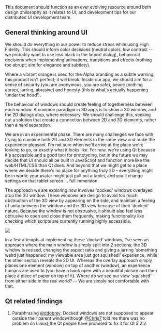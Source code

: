 This document should function as an ever evolving resource around both design philosophy as it relates to UI, and development tips for our distributed UI development team.

## General thinking around UI
We should do everything in our power to reduce stress while using High Fidelity. This should inform color decisions (neutral colors, low contrast -- we probably want to use less black in the Import dialog), behavioral decisions when implementing animations, transitions and effects (nothing too abrupt; aim for elegance and subtlety).

Where a vibrant orange is used for the Alpha branding as a subtle warning: this product isn't perfect; it will break. Inside our app, we should aim for a sense of security (you are anonymous, you are safe), peace (nothing abrupt, jarring, abrasive) and honesty (this is what's actually happening 'under the hood').

The behaviour of windows should create feeling of togetherness between each window. A common paradigm in 3D apps is to show a 3D window, and the 2D dialogs atop, where necessary. We should challenge this, seeking out a solution that create a connection between 2D and 3D elements, rather than a hard separation.

We are in an experimental phase. There are many challenges we face with trying to combine both 2D and 3D elements in the same view and make the experience pleasant. I'm not sure when we'll arrive at the place we're looking to go, or exactly what it looks like. For now, we're using Qt because it's accessible and a good tool for prototyping, but in the future we may decide that UI should all be built in JavaScript and function more like the web/HTML/CSS than Qt does. And beyond that we might get to a place where we decide there's no place for anything truly 2D – everything might be in world; your avatar might just pull out a tablet, and you'll change settings on that tablet screen ... full immersion.

The approach we are exploring now involves 'docked' windows overlayed atop the 3D window. These windows are design to avoid too much obstruction of the 3D view by appearing on the side, and maintain a feeling of unity between the window and the 3D view because of their 'docked' nature. Because the window is not obstrusive, it should also feel less obtrusive to open and close them frequently, making functionality like checking which scripts are currently running highly accessible.

![](http://un.titled.name/ULBh/hifi-interface-v34-running-scripts2.png)

In a few attempts at implementing these 'docked' windows, I've seen an approach where the main window is simply split into 2 sections; the 3D window is resized, changing the aspect ratio and giving a jarring 'something weird just happened; my viewable area just got squished!' experience, while the other section reveals the 2D UI. Whereas the overlay approach simply places one element (window) on top of another (window), an experience humans are used to (you have a book open with a beautiful picture and then place a piece of paper on top of it). Where do we see our view 'squished' from either side in the real world? -- We are simply not comfortable with that.

## Qt related findings

1. Paraphrasing [@ddobrev](https://github.com/ddobrev):
Docked windows are not supposed to appear outside their parent window  ​(though [@Chris7](https://github.com/Chris7) told me there was no problem on Linux​)​​;the Qt people have promised to fix it for Qt 5.2.2.